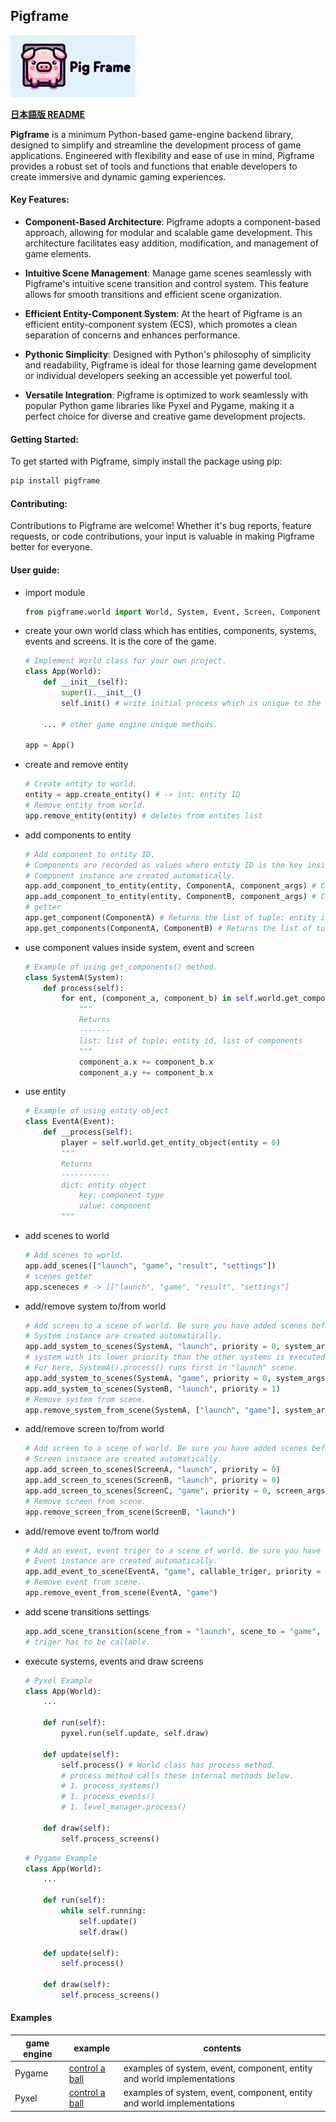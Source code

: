 ## Pigframe
![Pigframe](docs/images/pigframe-logo-rectangle-200x99.jpg)

<b>[日本語版 README](docs/README-ja.md)</b>

<b>Pigframe</b> is a minimum Python-based game-engine backend library, designed to simplify and streamline the development process of game applications. Engineered with flexibility and ease of use in mind, Pigframe provides a robust set of tools and functions that enable developers to create immersive and dynamic gaming experiences.

#### Key Features:
- <b>Component-Based Architecture</b>: Pigframe adopts a component-based approach, allowing for modular and scalable game development. This architecture facilitates easy addition, modification, and management of game elements.

- <b>Intuitive Scene Management</b>: Manage game scenes seamlessly with Pigframe's intuitive scene transition and control system. This feature allows for smooth transitions and efficient scene organization.

- <b>Efficient Entity-Component System</b>: At the heart of Pigframe is an efficient entity-component system (ECS), which promotes a clean separation of concerns and enhances performance.

- <b>Pythonic Simplicity</b>: Designed with Python's philosophy of simplicity and readability, Pigframe is ideal for those learning game development or individual developers seeking an accessible yet powerful tool.

- <b>Versatile Integration</b>: Pigframe is optimized to work seamlessly with popular Python game libraries like Pyxel and Pygame, making it a perfect choice for diverse and creative game development projects.

#### Getting Started:
To get started with Pigframe, simply install the package using pip:

```bash
pip install pigframe
```

#### Contributing:
Contributions to Pigframe are welcome! Whether it's bug reports, feature requests, or code contributions, your input is valuable in making Pigframe better for everyone.

#### User guide:

- import module
    ```python
    from pigframe.world import World, System, Event, Screen, Component
    ```

- create your own world class which has entities, components, systems, events and screens. It is the core of the game.
    ```python
    # Implement World class for your own project.
    class App(World):
        def __init__(self):
            super().__init__()
            self.init() # write initial process which is unique to the game engine and the game you develop.
        
        ... # other game engine unique methods.
    
    app = App()
    ```

- create and remove entity
    ```python
    # Create entity to world.
    entity = app.create_entity() # -> int: entity ID
    # Remove entity from world.
    app.remove_entity(entity) # deletes from entites list
    ```

- add components to entity
    ```python
    # Add component to entity ID.
    # Components are recorded as values where entity ID is the key inside dict.
    # Component instance are created automatically.
    app.add_component_to_entity(entity, ComponentA, component_args) # ComponentA is not an instance of Component but type.
    app.add_component_to_entity(entity, ComponentB, component_args) # ComponentB is not an instance of Component but type.
    # getter
    app.get_component(ComponentA) # Returns the list of tuple: entity id which has ComponentA, component implementation. 
    app.get_components(ComponentA, ComponentB) # Returns the list of tuple: entity id which has ComponentA and ComponentB, component implementations. 
    ```

- use component values inside system, event and screen
    ```python
    # Example of using get_components() method.
    class SystemA(System):
        def process(self):
            for ent, (component_a, component_b) in self.world.get_components(ComponentA, ComponentB):
                """
                Returns
                -------
                list: list of tuple: entity id, list of components
                """
                component_a.x += component_b.x
                component_a.y += component_b.x
    ```

- use entity
    ```python
    # Example of using entity object
    class EventA(Event):
        def __process(self):
            player = self.world.get_entity_object(entity = 0)
            """
            Returns
            -----------
            dict: entity object
                key: component type
                value: component
            """
    ```

- add scenes to world
    ```python
    # Add scenes to world.
    app.add_scenes(["launch", "game", "result", "settings"])
    # scenes getter
    app.sceneces # -> [["launch", "game", "result", "settings"]
    ```

- add/remove system to/from world
    ```python
    # Add screen to a scene of world. Be sure you have added scenes before adding screens.
    # System instance are created automatically.
    app.add_system_to_scenes(SystemA, "launch", priority = 0, system_args)
    # system with its lower priority than the other systems is executed in advance., by default 0.
    # For here, SystemA().process() runs first in "launch" scene.
    app.add_system_to_scenes(SystemA, "game", priority = 0, system_args)
    app.add_system_to_scenes(SystemB, "launch", priority = 1)
    # Remove system from scene.
    app.remove_system_from_scene(SystemA, ["launch", "game"], system_args = system_args)
    ```

- add/remove screen to/from world
    ```python
    # Add screen to a scene of world. Be sure you have added scenes before adding screens.
    # Screen instance are created automatically.
    app.add_screen_to_scenes(ScreenA, "launch", priority = 0)
    app.add_screen_to_scenes(ScreenB, "launch", priority = 0)
    app.add_screen_to_scenes(ScreenC, "game", priority = 0, screen_args)
    # Remove screen from scene.
    app.remove_screen_from_scene(ScreenB, "launch")
    ```

- add/remove event to/from world
    ```python
    # Add an event, event triger to a scene of world. Be sure you have added scenes before adding events.
    # Event instance are created automatically.
    app.add_event_to_scene(EventA, "game", callable_triger, priority = 0)
    # Remove event from scene.
    app.remove_event_from_scene(EventA, "game")
    ```

- add scene transitions settings
    ```python
    app.add_scene_transition(scene_from = "launch", scene_to = "game", triger = callable_triger)
    # triger has to be callable.
    ```

- execute systems, events and draw screens
    ```python
    # Pyxel Example
    class App(World):
        ...

        def run(self):
            pyxel.run(self.update, self.draw)

        def update(self):
            self.process() # World class has process method.
            # process method calls these internal methods below.
            # 1. process_systems()
            # 1. process_events()
            # 1. level_manager.process()

        def draw(self):
            self.process_screens()
    ```

    ```python
    # Pygame Example
    class App(World):
        ...
        
        def run(self):
            while self.running:
                self.update()
                self.draw()
                
        def update(self):
            self.process()
        
        def draw(self):
            self.process_screens()
    ```

#### Examples
| game engine | example | contents |
| ---- | ----| ---- |
| Pygame | [control a ball](https://github.com/passive-radio/pigframe/tree/main/examples/pygame_control_a_ball) | examples of system, event, component, entity and world implementations |
| Pyxel | [control a ball](https://github.com/passive-radio/pigframe/tree/main/examples/pyxel_control_a_ball) | examples of system, event, component, entity and world implementations |